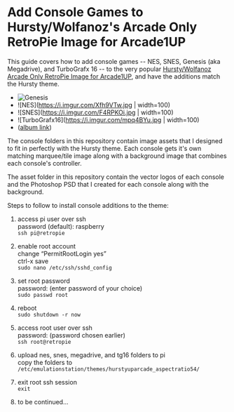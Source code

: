Add Console Games to Hursty/Wolfanoz's Arcade Only RetroPie Image for Arcade1UP
=========

This guide covers how to add console games -- NES, SNES, Genesis (aka Megadrive), and TurboGrafx 16 -- to the very popular [Hursty/Wolfanoz Arcade Only RetroPie Image for Arcade1UP](https://www.arcadepunks.com/32gb-arcade-only-arcade1up-or-54-ratio-wolfanoz-hursty-collaboration/), and have the additions match the Hursty theme.

* ![Genesis](https://i.imgur.com/oHoVtVR.jpg)  
* ![NES](https://i.imgur.com/Xfh9VTw.jpg | width=100)  
* ![SNES](https://i.imgur.com/F4RPKOi.jpg | width=100)  
* ![TurboGrafx16](https://i.imgur.com/mpq4BYu.jpg | width=100)  
* ([album link](https://imgur.com/gallery/D7leyx0))  

The console folders in this repository contain image assets that I designed to fit in perfectly with the Hursty theme. Each console gets it's own matching marquee/tile image along with a background image that combines each console's controller.

The asset folder in this repository contain the vector logos of each console and the Photoshop PSD that I created for each console along with the background.

Steps to follow to install console additions to the theme:

1. access pi user over ssh  
   password (default): raspberry  
   `ssh pi@retropie`

2. enable root account  
   change “PermitRootLogin yes”  
   ctrl-x save  
   `sudo nano /etc/ssh/sshd_config`  

3. set root password  
   password: (enter password of your choice)  
   `sudo passwd root`  

4. reboot  
   `sudo shutdown -r now`  

5. access root user over ssh  
   password: (password chosen earlier)  
   `ssh root@retropie`  

6. upload nes, snes, megadrive, and tg16 folders to pi  
   copy the folders to `/etc/emulationstation/themes/hurstyuparcade_aspectratio54/`  

7. exit root ssh session  
   `exit`  

8. to be continued...  
